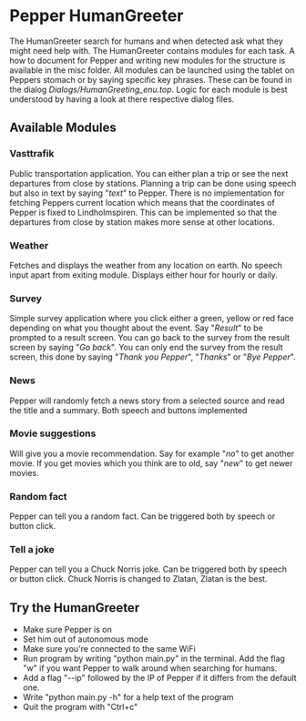 # Pepper HumanGreeter #

The HumanGreeter search for humans and when detected ask what they might need help with. The HumanGreeter contains modules for each task. A how to document for Pepper and writing new modules for the structure is available in the misc folder. All modules can be launched using the tablet on Peppers stomach or by saying specific key phrases. These can be found in the dialog *Dialogs/HumanGreeting_enu.top*. Logic for each module is best understood by having a look at there respective dialog files.

## Available Modules ##
### Vasttrafik
Public transportation application. You can either plan a trip or see the next departures from close by stations. Planning a trip can be done using speech but also in text by saying "*text*" to Pepper. There is no implementation for fetching Peppers current location which means that the coordinates of Pepper is fixed to Lindholmspiren. This can be implemented so that the departures from close by station makes more sense at other locations.
### Weather
Fetches and displays the weather from any location on earth. No speech input apart from exiting module. Displays either hour for hourly or daily. 
### Survey
Simple survey application where you click either a green, yellow or red face depending on what you thought about the event. Say "*Result*" to be prompted to a result screen. You can go back to the survey from the result screen by saying "*Go back*". You can only end the survey from the result screen, this done by saying "*Thank you Pepper*", "*Thanks*" or "*Bye Pepper*".
### News
Pepper will randomly fetch a news story from a selected source and read the title and a summary. Both speech and buttons implemented
### Movie suggestions
Will give you a movie recommendation. Say for example "*no*" to get another movie. If you get movies which you think are to old, say "*new*" to get newer movies.

### Random fact
Pepper can tell you a random fact. Can be triggered both by speech or button click.

### Tell a joke
Pepper can tell you a Chuck Norris joke. Can be triggered both by speech or button click. Chuck Norris is changed to Zlatan, Zlatan is the best.



## Try the HumanGreeter ##
- Make sure Pepper is on
- Set him out of autonomous mode
- Make sure you're connected to the same WiFi
- Run program by writing "python main.py" in the terminal. Add the flag "w" if you want Pepper to walk around when searching for humans.
- Add a flag "--ip" followed by the IP of Pepper if it differs from the default one.
- Write "python main.py -h" for a help text of the program
- Quit the program with "Ctrl+c"

